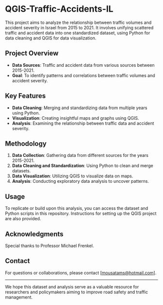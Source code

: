 # QGIS-Traffic-Accidents-IL

This project aims to analyze the relationship between traffic volumes and accident severity in Israel from 2015 to 2021. It involves unifying scattered traffic and accident data into one standardized dataset, using Python for data cleaning and QGIS for data visualization.

## Project Overview

- **Data Sources**: Traffic and accident data from various sources between 2015-2021.
- **Goal**: To identify patterns and correlations between traffic volumes and accident severity.

## Key Features

- **Data Cleaning**: Merging and standardizing data from multiple years using Python.
- **Visualization**: Creating insightful maps and graphs using QGIS.
- **Analysis**: Examining the relationship between traffic data and accident severity.

## Methodology

1. **Data Collection**: Gathering data from different sources for the years 2015-2021.
2. **Data Cleaning and Standardization**: Using Python to clean and merge datasets.
3. **Data Visualization**: Utilizing QGIS to visualize data on maps.
4. **Analysis**: Conducting exploratory data analysis to uncover patterns.

## Usage

To replicate or build upon this analysis, you can access the dataset and Python scripts in this repository. Instructions for setting up the QGIS project are also provided.

## Acknowledgments

Special thanks to Professor Michael Frenkel.


## Contact

For questions or collaborations, please contact [mousatams@hotmail.com].

---

We hope this dataset and analysis serve as a valuable resource for researchers and policymakers aiming to improve road safety and traffic management.
